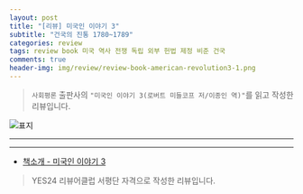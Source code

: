 ```yaml
---  
layout: post  
title: "[리뷰] 미국인 이야기 3"  
subtitle: "건국의 진통 1780~1789"  
categories: review  
tags: review book 미국 역사 전쟁 독립 외부 헌법 제정 비준 건국   
comments: true  
header-img: img/review/review-book-american-revolution3-1.png
---  
```

  
> `사회평론` 출판사의 `"미국인 이야기 3(로버트 미들코프 저/이종인 역)"`를 읽고 작성한 리뷰입니다.  

![표지](https://theorydb.github.io/assets/img/review/review-book-american-revolution3-1.png)  

---

> 


---

* [책소개 - 미국인 이야기 3](http://www.yes24.com/Product/Goods/106175808)

> YES24 리뷰어클럽 서평단 자격으로 작성한 리뷰입니다.

